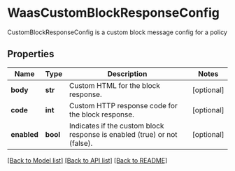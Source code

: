 # WaasCustomBlockResponseConfig

CustomBlockResponseConfig is a custom block message config for a policy

## Properties
Name | Type | Description | Notes
------------ | ------------- | ------------- | -------------
**body** | **str** | Custom HTML for the block response.  | [optional] 
**code** | **int** | Custom HTTP response code for the block response.  | [optional] 
**enabled** | **bool** | Indicates if the custom block response is enabled (true) or not (false).  | [optional] 

[[Back to Model list]](../README.md#documentation-for-models) [[Back to API list]](../README.md#documentation-for-api-endpoints) [[Back to README]](../README.md)


